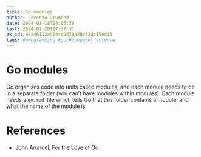 ```yaml
---
title: Go modules
author: Lorenzo Drumond
date: 2024-01-18T14:06:30
last: 2024-01-20T17:37:31
zk_id: e7a46112ad644d0d70a20cf2dc15ed15
tags: #programming #go #computer_science
---
```



# Go modules
Go organises code into units called modules, and each module needs to be in a separate folder (you can’t have modules within modules). Each module needs a `go.mod `file which tells Go that this folder contains a module, and what the name of the module is

# References
- John Arundel, For the Love of Go
